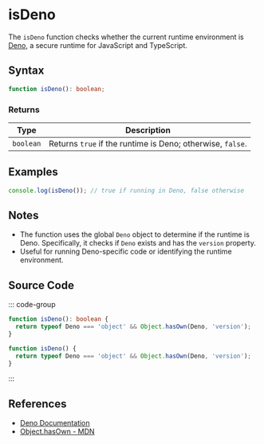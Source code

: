 # isDeno

The `isDeno` function checks whether the current runtime environment is [Deno](https://deno.land), a secure runtime for JavaScript and TypeScript.

## Syntax

```typescript
function isDeno(): boolean;
```

### Returns

| Type      | Description                                              |
|-----------|----------------------------------------------------------|
| `boolean` | Returns `true` if the runtime is Deno; otherwise, `false`. |

## Examples

```typescript
console.log(isDeno()); // true if running in Deno, false otherwise
```

## Notes

- The function uses the global `Deno` object to determine if the runtime is Deno. Specifically, it checks if `Deno` exists and has the `version` property.
- Useful for running Deno-specific code or identifying the runtime environment.

## Source Code

::: code-group
```typescript
function isDeno(): boolean {
  return typeof Deno === 'object' && Object.hasOwn(Deno, 'version');
}
```

```javascript
function isDeno() {
  return typeof Deno === 'object' && Object.hasOwn(Deno, 'version');
}
```
:::

## References

- [Deno Documentation](https://deno.land/manual)
- [Object.hasOwn - MDN](https://developer.mozilla.org/en-US/docs/Web/JavaScript/Reference/Global_Objects/Object/hasOwn)